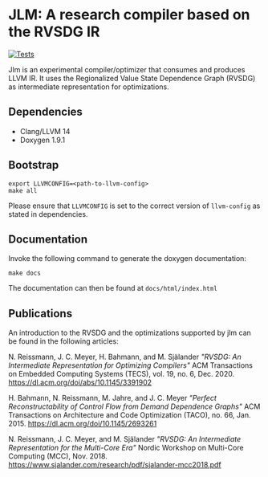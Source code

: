 # JLM: A research compiler based on the RVSDG IR
[![Tests](https://github.com/phate/jlm/actions/workflows/tests.yml/badge.svg)](https://github.com/phate/jlm/actions/workflows/tests.yml)

Jlm is an experimental compiler/optimizer that consumes and produces LLVM IR. It uses the
Regionalized Value State Dependence Graph (RVSDG) as intermediate representation for optimizations.

## Dependencies
* Clang/LLVM 14
* Doxygen 1.9.1

## Bootstrap
```
export LLVMCONFIG=<path-to-llvm-config>
make all
```
Please ensure that `LLVMCONFIG` is set to the correct version of `llvm-config` as stated in
dependencies.

## Documentation
Invoke the following command to generate the doxygen documentation:
```
make docs
```
The documentation can then be found at `docs/html/index.html`

## Publications
An introduction to the RVSDG and the optimizations supported by jlm can be found in the 
following articles:

N. Reissmann, J. C. Meyer, H. Bahmann, and M. Själander
*"RVSDG: An Intermediate Representation for Optimizing Compilers"*
ACM Transactions on Embedded Computing Systems (TECS), vol. 19, no. 6, Dec. 2020.
https://dl.acm.org/doi/abs/10.1145/3391902

H. Bahmann, N. Reissmann, M. Jahre, and J. C. Meyer
*"Perfect Reconstructability of Control Flow from Demand Dependence Graphs"*
ACM Transactions on Architecture and Code Optimization (TACO), no. 66, Jan. 2015. 
https://dl.acm.org/doi/10.1145/2693261

N. Reissmann, J. C. Meyer, and M. Själander
*"RVSDG: An Intermediate Representation for the Multi-Core Era"*
Nordic Workshop on Multi-Core Computing (MCC), Nov. 2018.
https://www.sjalander.com/research/pdf/sjalander-mcc2018.pdf
